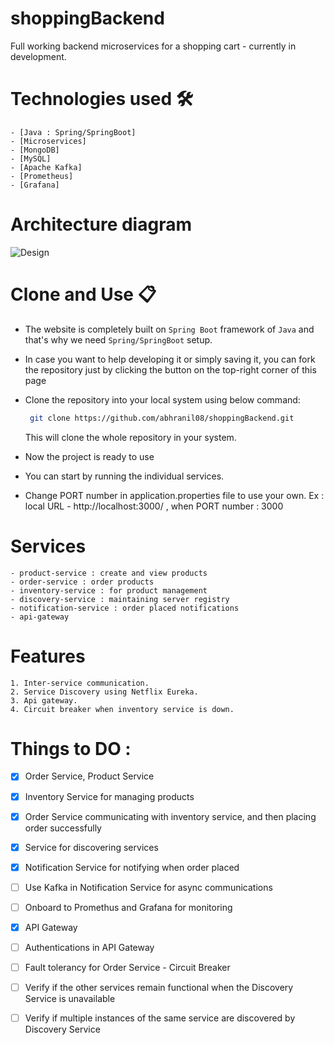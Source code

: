 # shoppingBackend
Full working backend microservices for a shopping cart - currently in development.


# Technologies used 🛠️
```
- [Java : Spring/SpringBoot]
- [Microservices]
- [MongoDB] 
- [MySQL]
- [Apache Kafka]
- [Prometheus]
- [Grafana]
```
# Architecture diagram
![Design](https://user-images.githubusercontent.com/17013083/235370024-4427546e-d403-4158-bdb8-95eabbaa7ef9.png)

# Clone and Use 📋

- The website is completely built on `Spring Boot` framework of `Java` and that's why we need `Spring/SpringBoot` setup.
- In case you want to help developing it or simply saving it, you can fork the repository just by clicking the button on the top-right corner of this page
- Clone the repository into your local system using below command:
  ```bash
   git clone https://github.com/abhranil08/shoppingBackend.git
  ```
  This will clone the whole repository in your system.
  
- Now the project is ready to use
- You can start by running the individual services.
- Change PORT number in application.properties file to use your own. Ex : local URL - http://localhost:3000/ , when PORT number : 3000

# Services
```
- product-service : create and view products
- order-service : order products
- inventory-service : for product management
- discovery-service : maintaining server registry
- notification-service : order placed notifications
- api-gateway
```

# Features
```
1. Inter-service communication.
2. Service Discovery using Netflix Eureka.
3. Api gateway.
4. Circuit breaker when inventory service is down.
```

# Things to DO :
- [x] Order Service, Product Service
- [x] Inventory Service for managing products
- [x] Order Service communicating with inventory service, and then placing order successfully
- [x] Service for discovering services
- [x] Notification Service for notifying when order placed
- [ ] Use Kafka in Notification Service for async communications
- [ ] Onboard to Promethus and Grafana for monitoring
- [x] API Gateway
- [ ] Authentications in API Gateway
- [ ] Fault tolerancy for Order Service - Circuit Breaker
- [ ] Verify if the other services remain functional when the Discovery Service is unavailable
- [ ] Verify if multiple instances of the same service are discovered by Discovery Service


